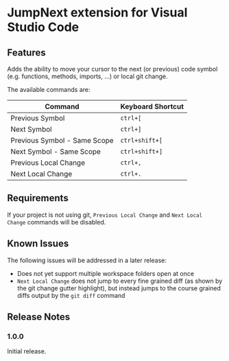 # JumpNext extension for Visual Studio Code
## Features

Adds the ability to move your cursor to the next (or previous) code symbol (e.g. functions, methods, imports, ...) or local git change.

The available commands are:

| Command | Keyboard Shortcut |
| --- | --- |
| Previous Symbol | `ctrl+[` |
| Next Symbol | `ctrl+]` |
| Previous Symbol - Same Scope | `ctrl+shift+[` |
| Next Symbol - Same Scope | `ctrl+shift+]` |
| Previous Local Change | `ctrl+,` |
| Next Local Change | `ctrl+.` |

## Requirements

If your project is not using git, `Previous Local Change` and `Next Local Change` commands will be disabled.

## Known Issues

The following issues will be addressed in a later release:
- Does not yet support multiple workspace folders open at once
- `Next Local Change` does not jump to every fine grained diff (as shown by the git change gutter highlight), but instead jumps to the course grained diffs output by the `git diff` command

## Release Notes

### 1.0.0

Initial release.

